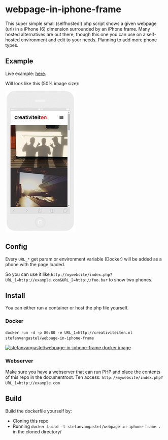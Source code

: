 # webpage-in-iphone-frame
This super simple small (selfhosted!) php script shows a given webpage (url) in a iPhone (6) dimension surrounded by an iPhone frame. Many hosted alternatives are out there, though this one you can use on a self-hosted environment and edit to your needs. Planning to add more phone types.

## Example
Live example: [here](http://giix.nl/demo/webpage-in-iphone-frame/index.php?URL_1=http://creativiteiten.nl).

Will look like this (50% image size):

![Example](https://github.com/stefanvangastel/webpage-in-iphone-frame/blob/master/img/example_half.png)

## Config

Every `URL_*` get param or environment variable (Docker) will be added as a phone with the page loaded.

So you can use it like `http://mywebsite/index.php?URL_1=http://example.com&URL_2=http://foo.bar` to show two phones.

## Install
You can either run a container or host the php file yourself.

### Docker
`docker run -d -p 80:80 -e URL_1=http://creativiteiten.nl stefanvangastel/webpage-in-iphone-frame`

[![stefanvangastel/webpage-in-iphone-frame docker image](http://dockeri.co/image/stefanvangastel/webpage-in-iphone-frame)](https://registry.hub.docker.com/u/stefanvangastel/webpage-in-iphone-frame/)

### Webserver
Make sure you have a webserver that can run PHP and place the contents of this repo in the documentroot. Ten access:
`http://mywebsite/index.php?URL_1=http://example.com`

## Build
Build the dockerfile yourself by:

* Cloning this repo
* Running `docker build -t stefanvangastel/webpage-in-iphone-frame .` in the cloned directory/

